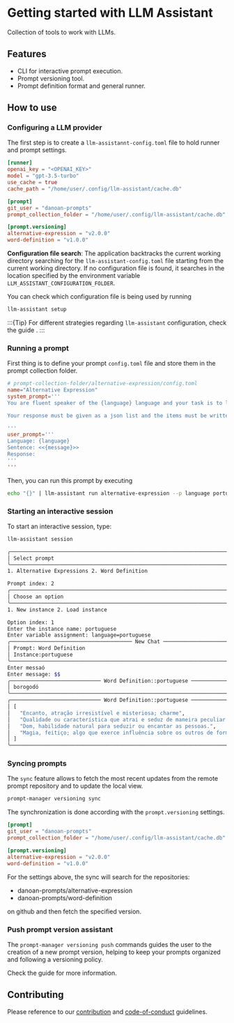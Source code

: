 # Getting started with LLM Assistant

Collection of tools to work with LLMs.

## Features

- CLI for interactive prompt execution.
- Prompt versioning tool.
- Prompt definition format and general runner.


## How to use

### Configuring a LLM provider

The first step is to create a `llm-assistannt-config.toml` file
to hold runner and prompt settings.

```toml
[runner]
openai_key = "<OPENAI_KEY>"
model = "gpt-3.5-turbo"
use_cache = true
cache_path = "/home/user/.config/llm-assistant/cache.db"

[prompt]
git_user = "danoan-prompts"
prompt_collection_folder = "/home/user/.config/llm-assistant/cache.db"

[prompt.versioning]
alternative-expression = "v2.0.0"
word-definition = "v1.0.0"
```

**Configuration file search**: The application backtracks the current working directory searching for the
`llm-assistant-config.toml` file starting from the current working directory. If no configuration file
is found, it searches in the location specified by the environment variable `LLM_ASSISTANT_CONFIGURATION_FOLDER`.

You can check which configuration file is being used by running

```bash
llm-assistant setup
```

:::{Tip}
For different strategies regarding `llm-assistant` configuration, check the guide [](how-to/setup-assistant.md).
:::


### Running a prompt

First thing is to define your prompt `config.toml` file and store them in the prompt collection folder.

```toml
# prompt-collection-folder/alternative-expression/config.toml
name="Alternative Expression"
system_prompt='''
You are fluent speaker of the {language} language and your task is to list at most five expressions that encodes the meaning of a sentence or a word enclosed by double angle brackets.

Your response must be given as a json list and the items must be written in {language}.

'''
user_prompt='''
Language: {language}
Sentence: <<{message}>>
Response:
'''
'''
```

Then, you can run this prompt by executing

```bash
echo "{}" | llm-assistant run alternative-expression --p language portuguese --p message "ganhar a vida"
```

### Starting an interactive session

To start an interactive session, type:

```bash
llm-assistant session
```

```bash
╭────────────────────────────────────────────────────────────────────────────────────────╮
│ Select prompt                                                                          │
╰────────────────────────────────────────────────────────────────────────────────────────╯
1. Alternative Expressions 2. Word Definition

Prompt index: 2
╭────────────────────────────────────────────────────────────────────────────────────────╮
│ Choose an option                                                                       │
╰────────────────────────────────────────────────────────────────────────────────────────╯
1. New instance 2. Load instance

Option index: 1
Enter the instance name: portuguese
Enter variable assignment: language=portuguese
╭─────────────────────────────────────── New Chat ───────────────────────────────────────╮
│ Prompt: Word Definition                                                                │
│ Instance:portuguese                                                                    │
╰────────────────────────────────────────────────────────────────────────────────────────╯
Enter messaó
Enter message: $$
╭───────────────────────────── Word Definition::portuguese ─────────────────────────────╮
│ borogodó                                                                              │
╰───────────────────────────────────────────────────────────────────────────────────────╯
╭───────────────────────────── Word Definition::portuguese ─────────────────────────────╮
│ [                                                                                     │
│   "Encanto, atração irresistível e misteriosa; charme",                               │
│   "Qualidade ou característica que atrai e seduz de maneira peculiar ou especial.",   │
│   "Dom, habilidade natural para seduzir ou encantar as pessoas.",                     │
│   "Magia, feitiço; algo que exerce influência sobre os outros de forma inexplicável." │
│ ]                                                                                     │
╰───────────────────────────────────────────────────────────────────────────────────────╯
```

### Syncing prompts

The `sync` feature allows to fetch the most recent updates from the remote prompt repository
and to update the local view.

```bash
prompt-manager versioning sync
```

The synchronization is done according with the `prompt.versioning` settings.

```toml
[prompt]
git_user = "danoan-prompts"
prompt_collection_folder = "/home/user/.config/llm-assistant/cache.db"

[prompt.versioning]
alternative-expression = "v2.0.0"
word-definition = "v1.0.0"
```

For the settings above, the sync will search for the repositories:

- danoan-prompts/alternative-expression
- danoan-prompts/word-definition

on github and then fetch the specified version.

### Push prompt version assistant

The `prompt-manager versioning push` commands guides the user to the creation of a
new prompt version, helping to keep your prompts organized and following a versioning
policy.

Check the guide [](/how-to/run-a-prompt.md) for more information.

## Contributing

Please reference to our [contribution](http://danoan.github.io/llm-assistant/contributing) and [code-of-conduct]((http://danoan.github.io/llm-assistant/code-of-conduct.md)) guidelines.
